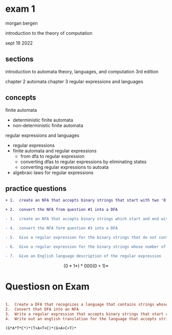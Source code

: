 # exam 1

morgan bergen

introduction to the theory of computation

sept 19 2022

## sections

introduction to automata theory, languages, and computation 3rd edition


chapter 2 automata
chapter 3 regular expressions and languages


## concepts

finite automata
- deterministic finite automata
- non-deterministic finite automata

regular expressions and languages
- regular expressions
- finite automata and regular expressions
    - from dfa to regular expression
    - converting dfas to regular expressions by eliminating states
    - converting regular expressions to autoata
- algebraic laws for regular expressions


## practice questions

```diff
+ 1.  create an NFA that accepts binary strings that start with two '0's
```
```diff
+ 2.  convert the NFA from question #1 into a DFA
```

```diff
- 3.  create an NFA that accepts binary strings which start and end with the same symbol
```
```diff
- 4.  convert the NFA form question #3 into a DFA
```

```diff
- 5.  Give a regular expression for the binary strings that do not contain 11 as a substring.
```

```diff
- 6.  Give a regular expression for the binary strings whose number of 0s is divisible by five.
```

```diff
- 7.  Give an English language description of the regular expression 
```
$$(0*1*)*000(0+1)*$$


# Questiosn on Exam
```diff

1.  Create a DFA that recognizes a language that contains strings whose second to last character is a 0.
2.  Convert that DFA into an NFA
3.  Write a regular expression that accepts binary strings that start and end with the same character
4.  Write out an english translation for the language that accepts strings whose regular expression is as follows

(G*A*T*C*)*(T+A+T+C)*(G+A+C+T)* 


```





















